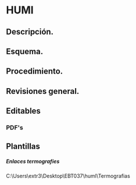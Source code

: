 
# HUMI
## Descripción.

## Esquema.

## Procedimiento.

## Revisiones general.

## Editables
### PDF's
## Plantillas

##### Enlaces termografies
C:\Users\extr3\Desktop\EBT037\humI\Termografias
